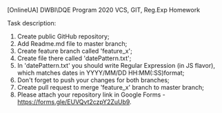 [OnlineUA] DWBI\DQE Program 2020
VCS, GIT, Reg.Exp Homework

Task description:
1. Create public GitHub repository;
2. Add Readme.md file to master branch;
3. Create feature branch called 'feature_x';
4. Create file there called 'datePattern.txt';
5. In 'datePattern.txt' you should write Regular Expression (in JS flavor), which matches dates in YYYY/MM/DD HH:MM(:SS)format;
6. Don't forget to push your changes for both branches;
7. Create pull request to merge 'feature_x' branch to master branch;
8. Please attach your repository link in Google Forms - https://forms.gle/EUVQvt2czpY2ZuUb9.
